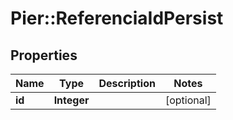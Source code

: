 # Pier::ReferenciaIdPersist

## Properties
Name | Type | Description | Notes
------------ | ------------- | ------------- | -------------
**id** | **Integer** |  | [optional] 



